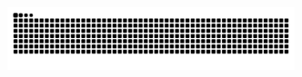 <picture>
  <source media="(prefers-color-scheme: dark)" srcset="https://raw.githubusercontent.com/LaansDole/LaansDole/snake-svg/github-contribution-grid-snake-dark.svg">
  <source media="(prefers-color-scheme: light)" srcset="https://raw.githubusercontent.com/LaansDole/LaansDole/snake-svg/github-contribution-grid-snake.svg">
  <img alt="github contribution grid snake animation" src="https://raw.githubusercontent.com/LaansDole/LaansDole/snake-svg/github-contribution-grid-snake.svg">
</picture>